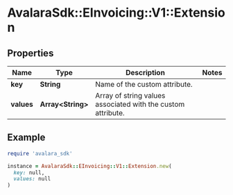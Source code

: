 # AvalaraSdk::EInvoicing::V1::Extension

## Properties

| Name | Type | Description | Notes |
| ---- | ---- | ----------- | ----- |
| **key** | **String** | Name of the custom attribute. |  |
| **values** | **Array&lt;String&gt;** | Array of string values associated with the custom attribute. |  |

## Example

```ruby
require 'avalara_sdk'

instance = AvalaraSdk::EInvoicing::V1::Extension.new(
  key: null,
  values: null
)
```

